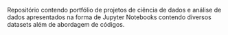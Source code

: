 Repositório contendo portfólio de projetos de ciência de dados e análise de dados apresentados na forma de Jupyter Notebooks contendo diversos datasets além de abordagem de códigos.
